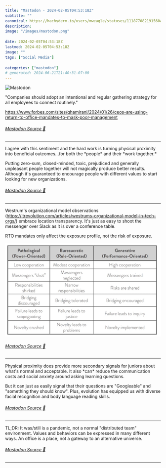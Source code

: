 ```yaml
---
title: "Mastodon - 2024-02-05T04:53:18Z"
subtitle: ""
canonical: https://hachyderm.io/users/mweagle/statuses/111877082191560481
description:
image: "/images/mastodon.png"

date: 2024-02-05T04:53:18Z
lastmod: 2024-02-05T04:53:18Z
image: ""
tags: ["Social Media"]

categories: ["mastodon"]
# generated: 2024-06-21T21:40:31-07:00
---
```

![Mastodon](/images/mastodon.png)

<p>&quot;Companies should adopt an intentional and regular gathering strategy for all employees to connect routinely.&quot;</p><p><a href="https://www.forbes.com/sites/qhamirani/2024/01/26/ceos-are-using-return-to-office-mandates-to-mask-poor-management" target="_blank" rel="nofollow noopener noreferrer" translate="no"><span class="invisible">https://www.</span><span class="ellipsis">forbes.com/sites/qhamirani/202</span><span class="invisible">4/01/26/ceos-are-using-return-to-office-mandates-to-mask-poor-management</span></a></p>


###### [Mastodon Source 🐘](https://hachyderm.io/@mweagle/111877082191560481)

___

<p>I agree with this sentiment and the hard work is turning physical proximity into beneficial outcomes...for both the *people* and their *work together.* </p><p>Putting zero-sum, closed-minded, toxic, prejudiced and generally unpleasant people together will not magically produce better results. Although it&#39;s guaranteed to encourage people with different values to start looking for new organizations.</p>


###### [Mastodon Source 🐘](https://hachyderm.io/@mweagle/111877118326196378)

___

<p>Westrum&#39;s organizational model observations (<a href="https://itrevolution.com/articles/westrums-organizational-model-in-tech-orgs/" target="_blank" rel="nofollow noopener noreferrer" translate="no"><span class="invisible">https://</span><span class="ellipsis">itrevolution.com/articles/west</span><span class="invisible">rums-organizational-model-in-tech-orgs/</span></a>) embrace location transparency. It&#39;s just as easy to shoot the messenger over Slack as it is over a conference table. </p><p>RTO mandates only affect the exposure profile, not the risk of exposure.</p>

![](a23f186f18c5cf95.png)

###### [Mastodon Source 🐘](https://hachyderm.io/@mweagle/111877141020898685)

___

<p>Physical proximity does provide more secondary signals for juniors about what&#39;s normal and acceptable. It also *can* reduce the communication costs and social anxiety around asking learning questions.</p><p>But it can just as easily signal that their questions are &quot;Googleable&quot; and &quot;something they should know&quot;. Plus, evolution has equipped us with diverse facial recognition and body language reading skills.</p>


###### [Mastodon Source 🐘](https://hachyderm.io/@mweagle/111877169547763012)

___

<p>TL;DR: It was/still is a pandemic, not a normal &quot;distributed team&quot; environment. Values and behaviors can be expressed in many different ways. An office is a place, not a gateway to an alternative universe.</p>


###### [Mastodon Source 🐘](https://hachyderm.io/@mweagle/111877179989411608)

___
